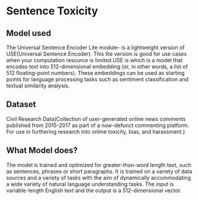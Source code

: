 # Sentence Toxicity
## Model used
The Universal Sentence Encoder Lite module- is a lightweight version of USE(Universal Sentence Encoder). This lite version is good for use cases when your computation resource is limited.USE is which is a model that encodes text into 512-dimensional embedding (or, in other words, a list of 512 floating-point numbers). These embeddings can be used as starting points for language processing tasks such as sentiment classification and textual similarity analysis.

## Dataset
Civil Research Data(Collection of user-generated online news comments published from 2015-2017 as part of a now-defunct commenting platform. For use in furthering research into online toxicity, bias, and harassment.)

## What Model does?
The model is trained and optimized for greater-than-word length text, such as sentences, phrases or short paragraphs. It is trained on a variety of data sources and a variety of tasks with the aim of dynamically accommodating a wide variety of natural language understanding tasks. The input is variable-length English text and the output is a 512-dimensional vector. 
